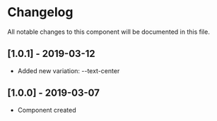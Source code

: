 # Changelog
All notable changes to this component will be documented in this file.

## [1.0.1] - 2019-03-12
- Added new variation: --text-center

## [1.0.0] - 2019-03-07
- Component created
